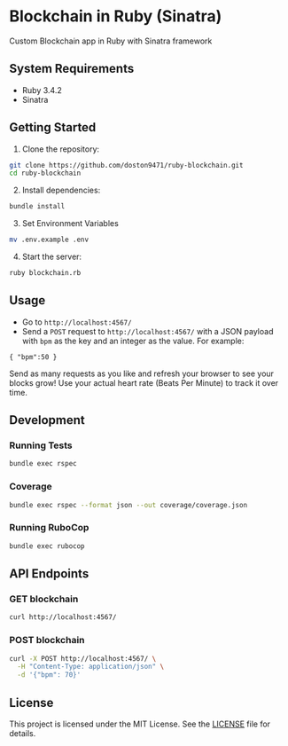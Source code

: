# Blockchain in Ruby (Sinatra)

Custom Blockchain app in Ruby with Sinatra framework

## System Requirements

- Ruby 3.4.2
- Sinatra

## Getting Started

1. Clone the repository:

```bash
git clone https://github.com/doston9471/ruby-blockchain.git
cd ruby-blockchain
```

2. Install dependencies:

```bash
bundle install
```

3. Set Environment Variables

```bash
mv .env.example .env
```

4. Start the server:

```bash
ruby blockchain.rb
```

## Usage

- Go to `http://localhost:4567/`
- Send a `POST` request to `http://localhost:4567/` with a JSON payload with `bpm` as the key and an integer as the value.
For example:
```
{ "bpm":50 }
```

Send as many requests as you like and refresh your browser to see your blocks grow! Use your actual heart rate (Beats Per Minute) to track it over time.

## Development

### Running Tests

```bash
bundle exec rspec
```

### Coverage

```bash
bundle exec rspec --format json --out coverage/coverage.json
```


### Running RuboCop

```bash
bundle exec rubocop
```

## API Endpoints

### GET blockchain
```bash
curl http://localhost:4567/
```

### POST blockchain
```bash
curl -X POST http://localhost:4567/ \
  -H "Content-Type: application/json" \
  -d '{"bpm": 70}'
```

## License

This project is licensed under the MIT License. See the [LICENSE](LICENSE) file for details.